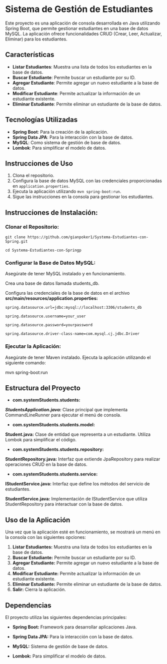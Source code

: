 # Sistema de Gestión de Estudiantes

Este proyecto es una aplicación de consola desarrollada en Java utilizando Spring Boot, que permite gestionar estudiantes en una base de datos MySQL. La aplicación ofrece funcionalidades CRUD (Crear, Leer, Actualizar, Eliminar) para los estudiantes.

## Características

- **Listar Estudiantes**: Muestra una lista de todos los estudiantes en la base de datos.
- **Buscar Estudiante**: Permite buscar un estudiante por su ID.
- **Agregar Estudiante**: Permite agregar un nuevo estudiante a la base de datos.
- **Modificar Estudiante**: Permite actualizar la información de un estudiante existente.
- **Eliminar Estudiante**: Permite eliminar un estudiante de la base de datos.

## Tecnologías Utilizadas

- **Spring Boot**: Para la creación de la aplicación.
- **Spring Data JPA**: Para la interacción con la base de datos.
- **MySQL**: Como sistema de gestión de base de datos.
- **Lombok**: Para simplificar el modelo de datos.

## Instrucciones de Uso

1. Clona el repositorio.
2. Configura la base de datos MySQL con las credenciales proporcionadas en `application.properties`.
3. Ejecuta la aplicación utilizando `mvn spring-boot:run`.
4. Sigue las instrucciones en la consola para gestionar los estudiantes.


## Instrucciones de Instalación:

### Clonar el Repositorio:
`git clone https://github.com/gianpoker1/Systema-Estudiantes-con-Spring.git`

`cd Systema-Estudiantes-con-Springp`

### Configurar la Base de Datos MySQL:

Asegúrate de tener MySQL instalado y en funcionamiento.

Crea una base de datos llamada students_db.

Configura las credenciales de la base de datos en el archivo **src/main/resources/application.properties:**

`spring.datasource.url=jdbc:mysql://localhost:3306/students_db`

`spring.datasource.username=your_user`

`spring.datasource.password=yourpassword`

`spring.datasource.driver-class-name=com.mysql.cj.jdbc.Driver`

### Ejecutar la Aplicación:
Asegúrate de tener Maven instalado.
Ejecuta la aplicación utilizando el siguiente comando:

mvn spring-boot:run

## Estructura del Proyecto
- **com.systemStudents.students:**

***StudentsApplication.java:*** Clase principal que implementa CommandLineRunner para ejecutar el menú de consola.
  
- **com.systemStudents.students.model:**

**Student.java:** Clase de entidad que representa a un estudiante. Utiliza Lombok para simplificar el código.

- **com.systemStudents.students.repository:**

**StudentRepository.java:** Interfaz que extiende JpaRepository para realizar operaciones CRUD en la base de datos.

- **com.systemStudents.students.service:**

**IStudentService.java:** Interfaz que define los métodos del servicio de estudiantes.

**StudentService.java:** Implementación de IStudentService que utiliza StudentRepository para interactuar con la base de datos.

## Uso de la Aplicación
Una vez que la aplicación esté en funcionamiento, se mostrará un menú en la consola con las siguientes opciones:

1. **Listar Estudiantes:** Muestra una lista de todos los estudiantes en la base de datos.
2. **Buscar Estudiante:** Permite buscar un estudiante por su ID.
3. **Agregar Estudiante:** Permite agregar un nuevo estudiante a la base de datos.
4. **Modificar Estudiante:** Permite actualizar la información de un estudiante existente.
5. **Eliminar Estudiante:** Permite eliminar un estudiante de la base de datos.
6. **Salir:** Cierra la aplicación.


## Dependencias
El proyecto utiliza las siguientes dependencias principales:

- **Spring Boot:** Framework para desarrollar aplicaciones Java.

- **Spring Data JPA:** Para la interacción con la base de datos.

- **MySQL:** Sistema de gestión de base de datos.

- **Lombok:** Para simplificar el modelo de datos.
